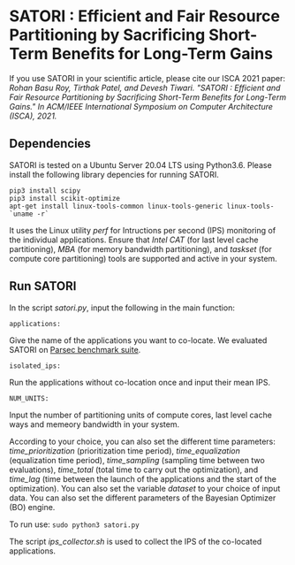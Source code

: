 # SATORI : Efficient and Fair Resource Partitioning by Sacrificing Short-Term Benefits for Long-Term Gains

If you use SATORI in your scientific article, please cite our ISCA 2021 paper: </br>
*Rohan Basu Roy, Tirthak Patel, and Devesh Tiwari. "SATORI : Efficient and Fair Resource Partitioning by Sacrificing Short-Term Benefits for Long-Term Gains." In ACM/IEEE International Symposium on Computer Architecture (ISCA), 2021.*

## Dependencies

SATORI is tested on a  Ubuntu Server 20.04 LTS using Python3.6. Please install the following library depencies for running SATORI. </br>

```
pip3 install scipy  
pip3 install scikit-optimize  
apt-get install linux-tools-common linux-tools-generic linux-tools-`uname -r` 

```
It uses the Linux utility *perf* for Intructions per second (IPS) monitoring of the individual applications. Ensure that *Intel CAT* (for last level cache partitioning), *MBA* (for memory bandwidth partitioning), and *taskset* (for compute core partitioning) tools are supported and active in your system.</br>


## Run SATORI

In the script *satori.py*, input the following in the main function:</br>
```
applications:

```
Give the name of the applications you want to co-locate. We evaluated SATORI on [Parsec benchmark suite](https://parsec.cs.princeton.edu/parsec3-doc.htm). </br>
```
isolated_ips:

```
Run the applications without co-location once and input their mean IPS. </br>
```
NUM_UNITS:

```
Input the number of partitioning units of compute cores, last level cache ways and memeory bandwidth in your system. </br>

According to your choice, you can also set the different time parameters: *time_prioritization* (prioritization time period), *time_equalization* (equalization time period), *time_sampling* (sampling time between two evaluations), *time_total* (total time to carry out the optimization), and *time_lag* (time between the launch of the applications and the start of the optimization). You can also set the variable *dataset* to your choice of input data. You can also set the different parameters of the Bayesian Optimizer (BO) engine. </br>

To run use: ``` sudo python3 satori.py ``` </br>

The script *ips_collector.sh* is used to collect the IPS of the co-located applications.
 





